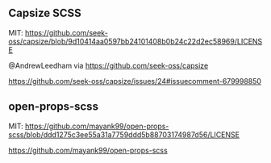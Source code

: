 ## Capsize SCSS

MIT: https://github.com/seek-oss/capsize/blob/9d10414aa0597bb24101408b0b24c22d2ec58969/LICENSE

@AndrewLeedham via https://github.com/seek-oss/capsize

https://github.com/seek-oss/capsize/issues/24#issuecomment-679998850

## open-props-scss

MIT: https://github.com/mayank99/open-props-scss/blob/ddd1275c3ee55a31a7759ddd5b88703174987d56/LICENSE

https://github.com/mayank99/open-props-scss
